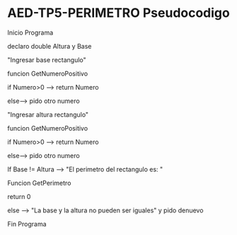 # AED-TP5-PERIMETRO Pseudocodigo

Inicio Programa

declaro double Altura y Base

"Ingresar base rectangulo"
 
  funcion GetNumeroPositivo
 
  if Numero>0  -->  return Numero
 
  else--> pido otro numero



"Ingresar altura rectangulo"
 
  funcion GetNumeroPositivo
 
  if Numero>0  -->  return Numero
 
  else--> pido otro numero


If Base != Altura --> "El perimetro del rectangulo es: "

  Funcion GetPerimetro

  return 0

  else --> "La base y la altura no pueden ser iguales" y pido denuevo


  
Fin Programa
  
